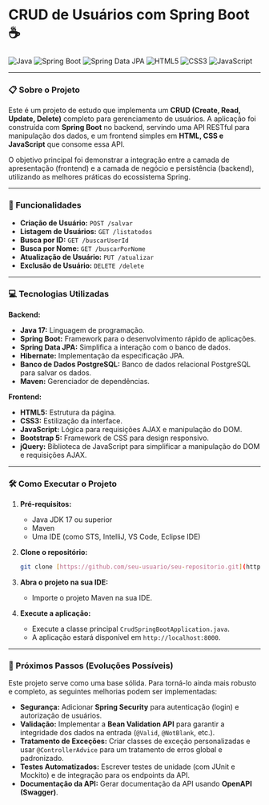 # CRUD de Usuários com Spring Boot ☕

![Java](https://img.shields.io/badge/Java-007396?style=for-the-badge&logo=java&logoColor=white) 
![Spring Boot](https://img.shields.io/badge/Spring_Boot-F2F4F9?style=for-the-badge&logo=spring-boot) 
![Spring Data JPA](https://img.shields.io/badge/Spring_Data_JPA-6DB33F?style=for-the-badge&logo=springboot&logoColor=white) 
![HTML5](https://img.shields.io/badge/HTML5-E34F26?style=for-the-badge&logo=html5&logoColor=white) 
![CSS3](https://img.shields.io/badge/CSS3-1572B6?style=for-the-badge&logo=css3&logoColor=white)
![JavaScript](https://img.shields.io/badge/JavaScript-F7DF1E?style=for-the-badge&logo=javascript&logoColor=black)

---

### 📋 Sobre o Projeto

Este é um projeto de estudo que implementa um **CRUD (Create, Read, Update, Delete)** completo para gerenciamento de usuários. A aplicação foi construída com **Spring Boot** no backend, servindo uma API RESTful para manipulação dos dados, e um frontend simples em **HTML, CSS e JavaScript** que consome essa API.

O objetivo principal foi demonstrar a integração entre a camada de apresentação (frontend) e a camada de negócio e persistência (backend), utilizando as melhores práticas do ecossistema Spring.

---

### 🚀 Funcionalidades

- **Criação de Usuário:** `POST /salvar`
- **Listagem de Usuários:** `GET /listatodos`
- **Busca por ID:** `GET /buscarUserId`
- **Busca por Nome:** `GET /buscarPorNome`
- **Atualização de Usuário:** `PUT /atualizar`
- **Exclusão de Usuário:** `DELETE /delete`

---

### 💻 Tecnologias Utilizadas

**Backend:**
- **Java 17:** Linguagem de programação.
- **Spring Boot:** Framework para o desenvolvimento rápido de aplicações.
- **Spring Data JPA:** Simplifica a interação com o banco de dados.
- **Hibernate:** Implementação da especificação JPA.
- **Banco de Dados PostgreSQL:** Banco de dados relacional PostgreSQL para salvar os dados.
- **Maven:** Gerenciador de dependências.

**Frontend:**
- **HTML5:** Estrutura da página.
- **CSS3:** Estilização da interface.
- **JavaScript:** Lógica para requisições AJAX e manipulação do DOM.
- **Bootstrap 5:** Framework de CSS para design responsivo.
- **jQuery:** Biblioteca de JavaScript para simplificar a manipulação do DOM e requisições AJAX.

---

### 🛠️ Como Executar o Projeto

1.  **Pré-requisitos:**
    - Java JDK 17 ou superior
    - Maven
    - Uma IDE (como STS, IntelliJ, VS Code, Eclipse IDE)

2.  **Clone o repositório:**
    ```bash
    git clone [https://github.com/seu-usuario/seu-repositorio.git](https://github.com/seu-usuario/seu-repositorio.git)
    ```

3.  **Abra o projeto na sua IDE:**
    - Importe o projeto Maven na sua IDE.

4.  **Execute a aplicação:**
    - Execute a classe principal `CrudSpringBootApplication.java`.
    - A aplicação estará disponível em `http://localhost:8000`.

---

### 🔮 Próximos Passos (Evoluções Possíveis)

Este projeto serve como uma base sólida. Para torná-lo ainda mais robusto e completo, as seguintes melhorias podem ser implementadas:

- **Segurança:** Adicionar **Spring Security** para autenticação (login) e autorização de usuários.
- **Validação:** Implementar a **Bean Validation API** para garantir a integridade dos dados na entrada (`@Valid`, `@NotBlank`, etc.).
- **Tratamento de Exceções:** Criar classes de exceção personalizadas e usar `@ControllerAdvice` para um tratamento de erros global e padronizado.
- **Testes Automatizados:** Escrever testes de unidade (com JUnit e Mockito) e de integração para os endpoints da API.
- **Documentação da API:** Gerar documentação da API usando **OpenAPI (Swagger)**.
